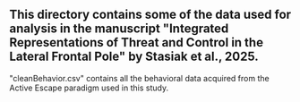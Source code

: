 ## This directory contains some of the data used for analysis in the manuscript "Integrated Representations of Threat and Control in the Lateral Frontal Pole" by Stasiak et al., 2025.

"cleanBehavior.csv" contains all the behavioral data acquired from the Active Escape paradigm used in this study.
